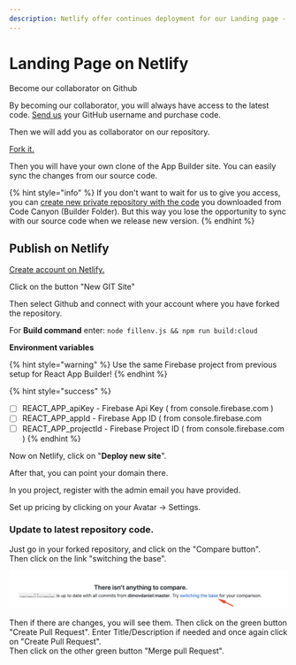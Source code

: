 ```yaml
---
description: Netlify offer continues deployment for our Landing page - for free.
---
```


# Landing Page on Netlify

Become our collaborator on Github

By becoming our collaborator, you will always have access to the latest code. [Send us](https://help.mobidonia.com/#reactappbuilder) your GitHub username and purchase code. 

Then we will add you as collaborator on our repository.

[Fork it. ](https://help.github.com/en/github/getting-started-with-github/fork-a-repo)

Then you will have your own clone of the App Builder site. You can easily sync the changes from our source code.

{% hint style="info" %}
If you don't want to wait for us to give you access, you can [create new private repository with the code](https://www.softwarelab.it/2018/10/12/adding-an-existing-project-to-github-using-the-command-line/) you downloaded from Code Canyon \(Builder Folder\). But this way you lose the opportunity to sync with our source code when we release new version. 
{% endhint %}

## Publish on Netlify

[Create account on Netlify.](https://www.netlify.com/)

Click on the button "New GIT Site" 

Then select Github and connect with your account where you have forked the repository. 

For **Build command** enter: `node fillenv.js && npm run build:cloud`

**Environment variables**

{% hint style="warning" %}
Use the same Firebase project from previous setup for React App Builder!
{% endhint %}

{% hint style="success" %}
* [ ] REACT\_APP\_apiKey                    - Firebase Api Key \( from console.firebase.com \)
* [ ] REACT\_APP\_appId                      - Firebase App ID \( from console.firebase.com
* [ ] REACT\_APP\_projectId                - Firebase Project ID \( from console.firebase.com \)
{% endhint %}

Now on Netlify, click on "**Deploy new site**". 

After that, you can point your domain there. 

In you project, register with the admin email you have provided. 

Set up pricing by clicking on your Avatar -&gt; Settings.

### Update to latest repository code.

Just go in your forked repository, and click on the "Compare button".    
Then click on the link "switching the base".

![](../.gitbook/assets/assets_-lsm8knzk0mqwjamwe0u_-lzbqdf2aqdutub7froo_-lzbrp4j2v8covdkacny_switch.png)

Then if there are changes, you will see them. Then click on the  green button "Create Pull Request". Enter Title/Description if needed and once again click on "Create Pull Request".  
Then click on the other green button "Merge pull Request".





